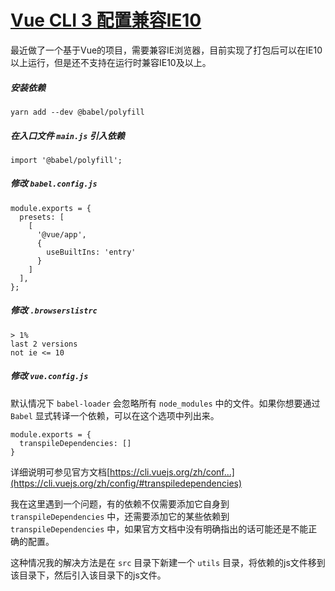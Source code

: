 # [Vue CLI 3 配置兼容IE10](https://www.cnblogs.com/niejunchan/p/10764823.html)

最近做了一个基于Vue的项目，需要兼容IE浏览器，目前实现了打包后可以在IE10以上运行，但是还不支持在运行时兼容IE10及以上。

##### 安装依赖

```
yarn add --dev @babel/polyfill 
```

##### 在入口文件 `main.js` 引入依赖

```
import '@babel/polyfill';
```

##### 修改 `babel.config.js`

```
module.exports = {
  presets: [
    [
      '@vue/app',
      {
        useBuiltIns: 'entry'
      }
    ]
  ],
};
```

##### 修改 `.browserslistrc`

```
> 1%
last 2 versions
not ie <= 10
```

##### 修改 `vue.config.js`

默认情况下 `babel-loader` 会忽略所有 `node_modules` 中的文件。如果你想要通过 `Babel` 显式转译一个依赖，可以在这个选项中列出来。

```
module.exports = {
  transpileDependencies: []
}
```

详细说明可参见官方文档[https://cli.vuejs.org/zh/conf...](https://cli.vuejs.org/zh/config/#transpiledependencies)

我在这里遇到一个问题，有的依赖不仅需要添加它自身到 `transpileDependencies` 中，还需要添加它的某些依赖到 `transpileDependencies` 中，如果官方文档中没有明确指出的话可能还是不能正确的配置。

这种情况我的解决方法是在 `src` 目录下新建一个 `utils` 目录，将依赖的js文件移到该目录下，然后引入该目录下的js文件。